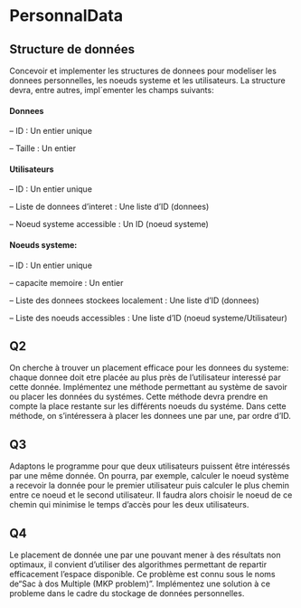# PersonnalData

## Structure de données
 Concevoir et implementer les structures de donnees pour modeliser les
donnees personnelles, les noeuds systeme et les utilisateurs. La structure
devra, entre autres, impl´ementer les champs suivants:

#### Donnees
– ID : Un entier unique

– Taille : Un entier
 
  #### Utilisateurs
– ID : Un entier unique

– Liste de donnees d’interet : Une liste d’ID (donnees)

– Noeud systeme accessible : Un ID (noeud systeme)

#### Noeuds systeme:
– ID : Un entier unique

– capacite memoire : Un entier

– Liste des donnees stockees localement : Une liste d’ID (donnees)

– Liste des noeuds accessibles : Une liste d’ID (noeud systeme/Utilisateur)


## Q2
On cherche à trouver un placement efficace pour les donnees du systeme:
chaque donnee doit etre placée au plus près de l’utilisateur interessé par
cette donnée. Implémentez une méthode permettant au système de savoir
ou placer les données du systémes. Cette méthode devra prendre en
compte la place restante sur les différents noeuds du systéme. Dans cette
méthode, on s’intéressera à placer les donnees une par une, par ordre d’ID.

## Q3
Adaptons le programme pour que deux utilisateurs puissent être intéressés
par une même donnée. On pourra, par exemple, calculer le noeud système
a recevoir la donnée pour le premier utilisateur puis calculer le plus chemin
entre ce noeud et le second utilisateur. Il faudra alors choisir le noeud de
ce chemin qui minimise le temps d’accès pour les deux utilisateurs.
## Q4
Le placement de donnée une par une pouvant mener à des résultats non optimaux, il convient d’utiliser des algorithmes permettant de repartir efficacement l’espace disponible. Ce problème est connu sous le noms de“Sac à dos Multiple (MKP problem)”. Implémentez une solution à ce probleme dans le cadre du stockage de données personnelles.





